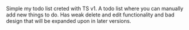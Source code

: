 Simple  my todo list creted with TS v1. 
A todo list where you can manually add new things to do.
Has weak delete and edit functionality and bad design that will be expanded upon in later versions.